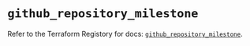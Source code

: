 # `github_repository_milestone`

Refer to the Terraform Registory for docs: [`github_repository_milestone`](https://registry.terraform.io/providers/integrations/github/5.28.0/docs/resources/repository_milestone).
